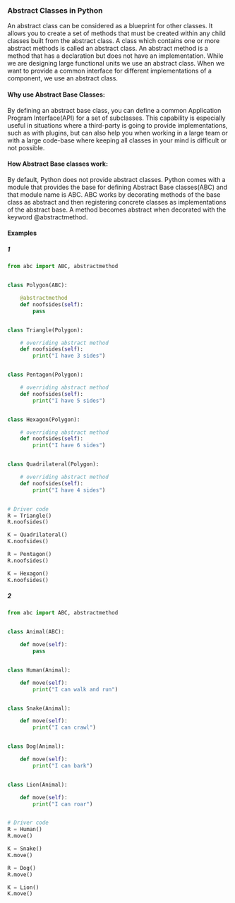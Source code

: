 ### Abstract Classes in Python
An abstract class can be considered as a blueprint for other classes. It allows you to create a set of methods that must be created within any child classes built from the abstract class. A class which contains one or more abstract methods is called an abstract class. An abstract method is a method that has a declaration but does not have an implementation. While we are designing large functional units we use an abstract class. When we want to provide a common interface for different implementations of a component, we use an abstract class. 
  
#### Why use Abstract Base Classes:
By defining an abstract base class, you can define a common Application Program Interface(API) for a set of subclasses. This capability is especially useful in situations where a third-party is going to provide implementations, such as with plugins, but can also help you when working in a large team or with a large code-base where keeping all classes in your mind is difficult or not possible. 
  
#### How Abstract Base classes work:
By default, Python does not provide abstract classes. Python comes with a module that provides the base for defining Abstract Base classes(ABC) and that module name is ABC. ABC works by decorating methods of the base class as abstract and then registering concrete classes as implementations of the abstract base. A method becomes abstract when decorated with the keyword @abstractmethod.

#### Examples
##### 1
```python
from abc import ABC, abstractmethod


class Polygon(ABC):

    @abstractmethod
    def noofsides(self):
        pass


class Triangle(Polygon):

    # overriding abstract method
    def noofsides(self):
        print("I have 3 sides")


class Pentagon(Polygon):

    # overriding abstract method
    def noofsides(self):
        print("I have 5 sides")


class Hexagon(Polygon):

    # overriding abstract method
    def noofsides(self):
        print("I have 6 sides")


class Quadrilateral(Polygon):

    # overriding abstract method
    def noofsides(self):
        print("I have 4 sides")


# Driver code
R = Triangle()
R.noofsides()

K = Quadrilateral()
K.noofsides()

R = Pentagon()
R.noofsides()

K = Hexagon()
K.noofsides()
```

##### 2

```python
from abc import ABC, abstractmethod


class Animal(ABC):

    def move(self):
        pass


class Human(Animal):

    def move(self):
        print("I can walk and run")


class Snake(Animal):

    def move(self):
        print("I can crawl")


class Dog(Animal):

    def move(self):
        print("I can bark")


class Lion(Animal):

    def move(self):
        print("I can roar")


# Driver code
R = Human()
R.move()

K = Snake()
K.move()

R = Dog()
R.move()

K = Lion()
K.move()
```
